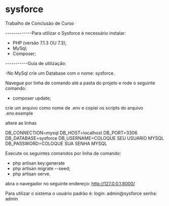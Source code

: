 # sysforce
Trabalho de Conclusão de Curso

-------------Para utilizar o Sysforce é necessário instalar:

- PHP (versão 7.1.3 OU 7.3);
- MySql;
- Composer;


-----------Guia de utilização:

 -No MySql crie um Database com o nome: sysforce.

Navegue por linha de comando até a pasta do projeto e rode o seguinte comando:
- composer update;

crie um arquivo como nome de .env e copiei os scripts do arquivo .env.example

altere as linhas 

DB_CONNECTION=mysql
DB_HOST=localhost
DB_PORT=3306
DB_DATABASE=sysforce
DB_USERNAME=COLOQUE SEU USUARIO MYSQL
DB_PASSWORD=COLOQUE SUA SENHA MYSQL

Execute os seguintes comandos por linha de comando:
- php artisan key:generate
- php artisan migrate --seed;
- php artisan serve.

abra o navegador no seguinte endereço:
http://127.0.0.1:8000/

Para utilizar o sistema o usuário padrão é:
login: admin@sysforce
senha: admin
